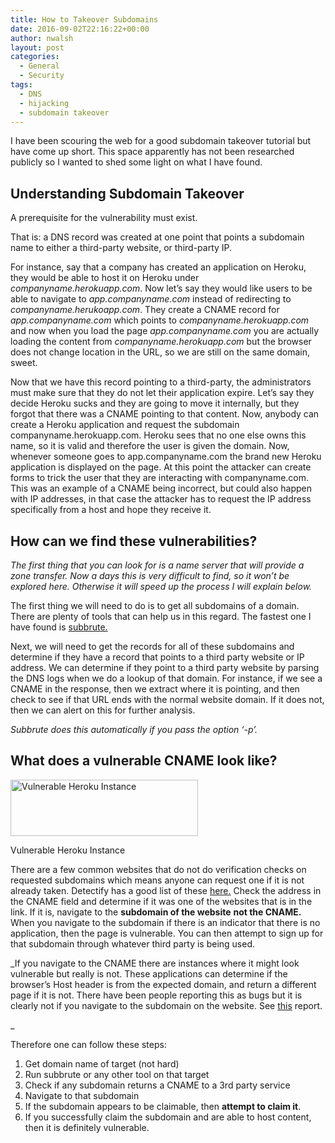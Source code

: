 ```yaml
---
title: How to Takeover Subdomains
date: 2016-09-02T22:16:22+00:00
author: nwalsh
layout: post
categories:
  - General
  - Security
tags:
  - DNS
  - hijacking
  - subdomain takeover
---
```

I have been scouring the web for a good subdomain takeover tutorial but have come up short. This space apparently has not been researched publicly so I wanted to shed some light on what I have found.

## Understanding Subdomain Takeover

A prerequisite for the vulnerability must exist.

That is: a DNS record was created at one point that points a subdomain name to either a third-party website, or third-party IP.

For instance, say that a company has created an application on Heroku, they would be able to host it on Heroku under _companyname.herokuapp.com_. Now let&#8217;s say they would like users to be able to navigate to _app.companyname.com_ instead of redirecting to _companyname.herukoapp.com_. They create a CNAME record for _app.companyname.com_ which points to _companyname.herokuapp.com_ and now when you load the page _app.companyname.com_ you are actually loading the content from _companyname.herokuapp.com_ but the browser does not change location in the URL, so we are still on the same domain, sweet.

Now that we have this record pointing to a third-party, the administrators must make sure that they do not let their application expire. Let&#8217;s say they decide Heroku sucks and they are going to move it internally, but they forgot that there was a CNAME pointing to that content. Now, anybody can create a Heroku application and request the subdomain companyname.herokuapp.com. Heroku sees that no one else owns this name, so it is valid and therefore the user is given the domain. Now, whenever someone goes to app.companyname.com the brand new Heroku application is displayed on the page. At this point the attacker can create forms to trick the user that they are interacting with companyname.com. This was an example of a CNAME being incorrect, but could also happen with IP addresses, in that case the attacker has to request the IP address specifically from a host and hope they receive it.

## How can we find these vulnerabilities?

_The first thing that you can look for is a name server that will provide a zone transfer. Now a days this is very difficult to find, so it won&#8217;t be explored here. Otherwise it will speed up the process I will explain below._

The first thing we will need to do is to get all subdomains of a domain. There are plenty of tools that can help us in this regard. The fastest one I have found is [subbrute.](https://github.com/TheRook/subbrute)

Next, we will need to get the records for all of these subdomains and determine if they have a record that points to a third party website or IP address. We can determine if they point to a third party website by parsing the DNS logs when we do a lookup of that domain. For instance, if we see a CNAME in the response, then we extract where it is pointing, and then check to see if that URL ends with the normal website domain. If it does not, then we can alert on this for further analysis.

_Subbrute does this automatically if you pass the option &#8216;-p&#8217;._

## What does a vulnerable CNAME look like?

<div id="attachment_198" style="width: 310px" class="wp-caption aligncenter">
  <a href="https://nwalsh.me/wp-content/uploads/2016/09/no_such_app.png"><img class="size-medium wp-image-198" src="https://nwalsh.me/wp-content/uploads/2016/09/no_such_app-300x90.png" alt="Vulnerable Heroku Instance" width="300" height="90" srcset="https://nwalsh.me/wp-content/uploads/2016/09/no_such_app-300x90.png 300w, https://nwalsh.me/wp-content/uploads/2016/09/no_such_app.png 573w" sizes="(max-width: 300px) 100vw, 300px" /></a>
  
  <p class="wp-caption-text">
    Vulnerable Heroku Instance
  </p>
</div>

There are a few common websites that do not do verification checks on requested subdomains which means anyone can request one if it is not already taken. Detectify has a good list of these [here.](https://labs.detectify.com/2014/10/21/hostile-subdomain-takeover-using-herokugithubdesk-more/) Check the address in the CNAME field and determine if it was one of the websites that is in the link. If it is, navigate to the **subdomain of the website** **not the CNAME.** When you navigate to the subdomain if there is an indicator that there is no application, then the page is vulnerable. You can then attempt to sign up for that subdomain through whatever third party is being used.

_If you navigate to the CNAME there are instances where it might look vulnerable but really is not. These applications can determine if the browser&#8217;s Host header is from the expected domain, and return a different page if it is not. There have been people reporting this as bugs but it is clearly not if you navigate to the subdomain on the website. See [this](https://hackerone.com/reports/175397) report.
  
_ 

Therefore one can follow these steps:

  1. Get domain name of target (not hard)
  2. Run subbrute or any other tool on that target
  3. Check if any subdomain returns a CNAME to a 3rd party service
  4. Navigate to that subdomain
  5. If the subdomain appears to be claimable, then **attempt to claim it**.
  6. If you successfully claim the subdomain and are able to host content, then it is definitely vulnerable.

&nbsp;

&nbsp;

